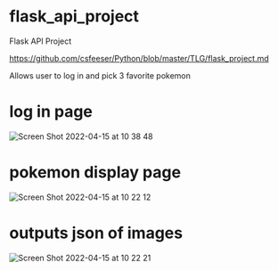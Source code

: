 # flask_api_project
Flask API Project

https://github.com/csfeeser/Python/blob/master/TLG/flask_project.md

Allows user to log in and pick 3 favorite pokemon

# log in page
![Screen Shot 2022-04-15 at 10 38 48](https://user-images.githubusercontent.com/58057784/163584174-c50633f9-533a-4fb7-818a-111a9336912a.png)


# pokemon display page
![Screen Shot 2022-04-15 at 10 22 12](https://user-images.githubusercontent.com/58057784/163582565-a09b1b4e-328c-4db7-a32b-50fd36e8a701.png)

# outputs json of images
![Screen Shot 2022-04-15 at 10 22 21](https://user-images.githubusercontent.com/58057784/163582572-26cadf5c-f2d0-4a39-8b1f-cbfbdd3f1a56.png)
